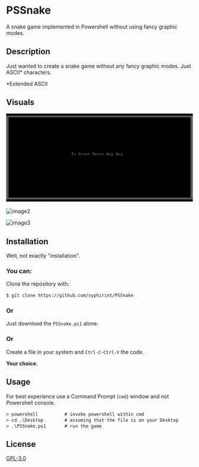 # PSSnake

A snake game implemented in Powershell without using fancy graphic modes.

## Description

Just wanted to create a snake game without any fancy graphic modes. Just ASCII* characters.

*Extended ASCII

## Visuals

![image1](Images/StartGameScreen.PNG?raw=true "Start Game Screen")

![image2](https://raw.githubusercontent.com/syphirint/PSSnake/blob/master/Images/Gameplay.PNG)

![image3](https://raw.githubusercontent.com/syphirint/PSSnake/blob/master/Images/GameOverScreen.PNG)

## Installation

Well, not exactly "installation".

### You can:

Clone the repository with:
```bash
$ git clone https://github.com/syphirint/PSSnake
```
### Or
Just download the `PSSnake.ps1` alone.
### Or
Create a file in your system and `Ctrl-C`-`Ctrl-V` the code.

**Your choice.**

## Usage

For best experience use a Command Prompt (`cmd`) window and not Powershell console.

```
> powershell          # invoke powershell within cmd
> cd .\Desktop        # assuming that the file is on your Desktop
> .\PSSnake.ps1       # run the game
```

## License
[GPL-3.0](https://www.gnu.org/licenses/)
